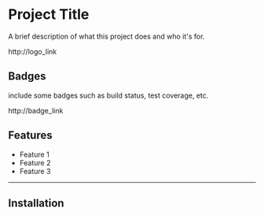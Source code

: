 # Project Title

A brief description of what this project does and who it's for.

http://logo_link

## Badges

include some badges such as build status, test coverage, etc.

http://badge_link

## Features
- Feature 1
- Feature 2
- Feature 3
---
## Installation

